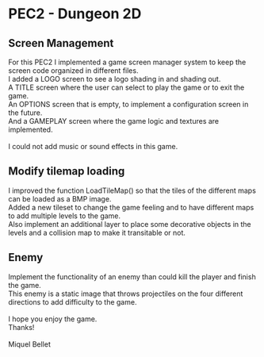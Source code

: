 # PEC2 - Dungeon 2D

## Screen Management
For this PEC2 I implemented a game screen manager system to keep the screen code organized in different files.\
I added a LOGO screen to see a logo shading in and shading out.\
A TITLE screen where the user can select to play the game or to exit the game.\
An OPTIONS screen that is empty, to implement a configuration screen in the future.\
And a GAMEPLAY screen where the game logic and textures are implemented.\
\
I could not add music or sound effects in this game.

## Modify tilemap loading
I improved the function LoadTileMap() so that the tiles of the different maps can be loaded as a BMP image.\
Added a new tileset to change the game feeling and to have different maps to add multiple levels to the game.\
Also implement an additional layer to place some decorative objects in the levels and a collision map to make it transitable or not.

## Enemy
Implement the functionality of an enemy than could kill the player and finish the game.\
This enemy is a static image that throws projectiles on the four different directions to add difficulty to the game.\
\
I hope you enjoy the game.\
Thanks!\
\
Miquel Bellet